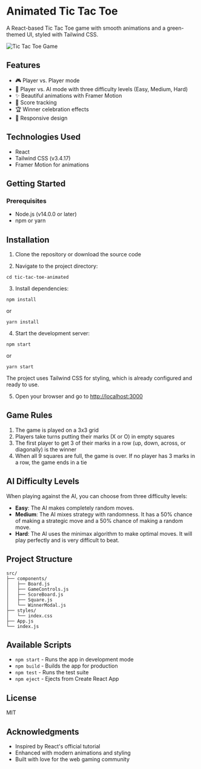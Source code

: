 # Animated Tic Tac Toe

A React-based Tic Tac Toe game with smooth animations and a green-themed UI, styled with Tailwind CSS.

![Tic Tac Toe Game](https://i.imgur.com/example.png)

## Features

- 🎮 Player vs. Player mode
- 🤖 Player vs. AI mode with three difficulty levels (Easy, Medium, Hard)
- ✨ Beautiful animations with Framer Motion
- 🎯 Score tracking
- 🏆 Winner celebration effects
- 📱 Responsive design

## Technologies Used

- React
- Tailwind CSS (v3.4.17)
- Framer Motion for animations

## Getting Started

### Prerequisites

- Node.js (v14.0.0 or later)
- npm or yarn

## Installation

1. Clone the repository or download the source code

2. Navigate to the project directory:
```
cd tic-tac-toe-animated
```

3. Install dependencies:
```
npm install
```
or
```
yarn install
```

4. Start the development server:
```
npm start
```
or
```
yarn start
```

The project uses Tailwind CSS for styling, which is already configured and ready to use.

5. Open your browser and go to [http://localhost:3000](http://localhost:3000)

## Game Rules

1. The game is played on a 3x3 grid
2. Players take turns putting their marks (X or O) in empty squares
3. The first player to get 3 of their marks in a row (up, down, across, or diagonally) is the winner
4. When all 9 squares are full, the game is over. If no player has 3 marks in a row, the game ends in a tie

## AI Difficulty Levels

When playing against the AI, you can choose from three difficulty levels:

- **Easy**: The AI makes completely random moves.
- **Medium**: The AI mixes strategy with randomness. It has a 50% chance of making a strategic move and a 50% chance of making a random move.
- **Hard**: The AI uses the minimax algorithm to make optimal moves. It will play perfectly and is very difficult to beat.

## Project Structure

```
src/
├── components/
│   ├── Board.js
│   ├── GameControls.js
│   ├── ScoreBoard.js
│   ├── Square.js
│   └── WinnerModal.js
├── styles/
│   └── index.css
├── App.js
└── index.js
```

## Available Scripts

- `npm start` - Runs the app in development mode
- `npm build` - Builds the app for production
- `npm test` - Runs the test suite
- `npm eject` - Ejects from Create React App

## License

MIT

## Acknowledgments

- Inspired by React's official tutorial
- Enhanced with modern animations and styling
- Built with love for the web gaming community